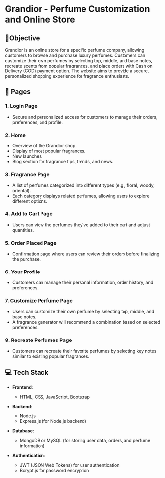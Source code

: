 # Grandior - Perfume Customization and Online Store 

##  🎯Objective
Grandior is an online store for a specific perfume company, allowing customers to browse and purchase luxury perfumes. Customers can customize their own perfumes by selecting top, middle, and base notes, recreate scents from popular fragrances, and place orders with Cash on Delivery (COD) payment option. The website aims to provide a secure, personalized shopping experience for fragrance enthusiasts. 

##  📝 Pages

### 1. **Login Page** 
   - Secure and personalized access for customers to manage their orders, preferences, and profile.
   
### 2. **Home** 
   - Overview of the Grandior shop.
   - Display of most popular fragrances.
   - New launches.
   - Blog section for fragrance tips, trends, and news. 

### 3. **Fragrance Page** 
   - A list of perfumes categorized into different types (e.g., floral, woody, oriental).
   - Each category displays related perfumes, allowing users to explore different options.
   
### 4. **Add to Cart Page** 
   - Users can view the perfumes they've added to their cart and adjust quantities.
   
### 5. **Order Placed Page** 
   - Confirmation page where users can review their orders before finalizing the purchase.
   
### 6. **Your Profile** 
   - Customers can manage their personal information, order history, and preferences.

### 7. **Customize Perfume Page** 
   - Users can customize their own perfume by selecting top, middle, and base notes.
   - A fragrance generator will recommend a combination based on selected preferences.
   
### 8. **Recreate Perfumes Page** 
   - Customers can recreate their favorite perfumes by selecting key notes similar to existing popular fragrances.



##  💻 Tech Stack

- **Frontend**:
  - HTML, CSS, JavaScript, Bootstrap 
  
- **Backend**:
  - Node.js 
  - Express.js (for Node.js backend) 
  
- **Database**:
  - MongoDB or MySQL (for storing user data, orders, and perfume information) 

- **Authentication**:
  - JWT (JSON Web Tokens) for user authentication 
  - Bcrypt.js for password encryption 
  
